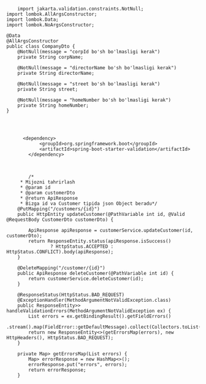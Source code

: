 <pre>
  <code>
    import jakarta.validation.constraints.NotNull;
import lombok.AllArgsConstructor;
import lombok.Data;
import lombok.NoArgsConstructor;

@Data
@AllArgsConstructor
public class CompanyDto {
    @NotNull(message = "corpId bo'sh bo'lmasligi kerak")
    private String corpName;

    @NotNull(message = "directorName bo'sh bo'lmasligi kerak")
    private String directorName;

    @NotNull(message = "street bo'sh bo'lmasligi kerak")
    private String street;

    @NotNull(message = "homeNumber bo'sh bo'lmasligi kerak")
    private String homeNumber;
}

  </code>
</pre>

<pre>
  <code>
      &lt;dependency&gt;
            &lt;groupId&gt;org.springframework.boot&lt;/groupId&gt;
            &lt;artifactId&gt;spring-boot-starter-validation&lt;/artifactId&gt;
        &lt;/dependency&gt;
  </code>
</pre>


<pre>
  <code>
        /*
     * Mijozni tahrirlash
     * @param id
     * @param customerDto
     * @return ApiResponse
     * Bizga id va Customer tipida json Object beradu*/
    @PutMapping("/customers/{id}")
    public HttpEntity<ApiResponse> updateCustomer(@PathVariable int id, @Valid @RequestBody CustomerDto customerDto) {

        ApiResponse apiResponse = customerService.updateCustomer(id, customerDto);
        return ResponseEntity.status(apiResponse.isSuccess()
                ? HttpStatus.ACCEPTED : HttpStatus.CONFLICT).body(apiResponse);
    }

    @DeleteMapping("/customer/{id}")
    public ApiResponse deleteCustomer(@PathVariable int id) {
        return customerService.deleteCustomer(id);
    }

    @ResponseStatus(HttpStatus.BAD_REQUEST)
    @ExceptionHandler(MethodArgumentNotValidException.class)
    public ResponseEntity<Map<String, List<String>>> handleValidationErrors(MethodArgumentNotValidException ex) {
        List<String> errors = ex.getBindingResult().getFieldErrors()
                .stream().map(FieldError::getDefaultMessage).collect(Collectors.toList());
        return new ResponseEntity<>(getErrorsMap(errors), new HttpHeaders(), HttpStatus.BAD_REQUEST);
    }

    private Map<String, List<String>> getErrorsMap(List<String> errors) {
        Map<String, List<String>> errorResponse = new HashMap<>();
        errorResponse.put("errors", errors);
        return errorResponse;
    }

  </code>
</pre>
